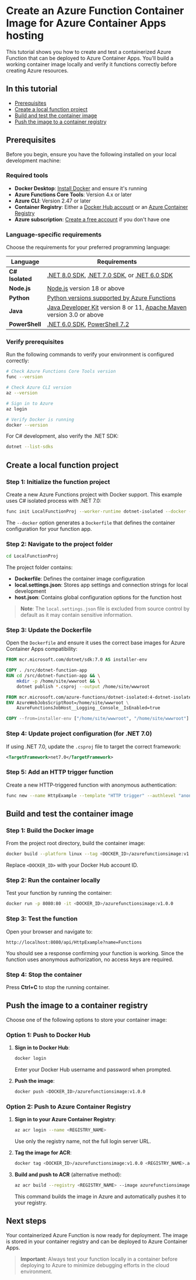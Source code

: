 
# Create an Azure Function Container Image for Azure Container Apps hosting

This tutorial shows you how to create and test a containerized Azure Function that can be deployed to Azure Container Apps. You'll build a working container image locally and verify it functions correctly before creating Azure resources.

## In this tutorial

- [Prerequisites](#prerequisites)
- [Create a local function project](#create-a-local-function-project)
- [Build and test the container image](#build-and-test-the-container-image)
- [Push the image to a container registry](#push-the-image-to-a-container-registry)

## Prerequisites

Before you begin, ensure you have the following installed on your local development machine:

### Required tools

- **Docker Desktop**: [Install Docker](https://docs.docker.com/install/) and ensure it's running
- **Azure Functions Core Tools**: Version 4.x or later
- **Azure CLI**: Version 2.47 or later
- **Container Registry**: Either a [Docker Hub account](https://hub.docker.com/signup) or an [Azure Container Registry](https://learn.microsoft.com/en-us/azure/container-registry/container-registry-get-started-portal?tabs=azure-cli)
- **Azure subscription**: [Create a free account](https://azure.microsoft.com/free/?ref=microsoft.com&utm_source=microsoft.com&utm_medium=docs&utm_campaign=visualstudio) if you don't have one

### Language-specific requirements

Choose the requirements for your preferred programming language:

| Language | Requirements |
|----------|-------------|
| **C# Isolated** | [.NET 8.0 SDK](https://dotnet.microsoft.com/en-us/download/dotnet/8.0), [.NET 7.0 SDK](https://dotnet.microsoft.com/en-us/download/dotnet/7.0), or [.NET 6.0 SDK](https://dotnet.microsoft.com/download) |
| **Node.js** | [Node.js](https://nodejs.org/) version 18 or above |
| **Python** | [Python versions supported by Azure Functions](https://learn.microsoft.com/en-us/azure/azure-functions/supported-languages#languages-by-runtime-version) |
| **Java** | [Java Developer Kit](https://learn.microsoft.com/en-us/azure/developer/java/fundamentals/java-support-on-azure) version 8 or 11, [Apache Maven](https://maven.apache.org/) version 3.0 or above |
| **PowerShell** | [.NET 6.0 SDK](https://dotnet.microsoft.com/download), [PowerShell 7.2](https://learn.microsoft.com/en-us/powershell/scripting/install/installing-powershell-core-on-windows) |

### Verify prerequisites

Run the following commands to verify your environment is configured correctly:

```bash
# Check Azure Functions Core Tools version
func --version

# Check Azure CLI version
az --version

# Sign in to Azure
az login

# Verify Docker is running
docker --version
```

For C# development, also verify the .NET SDK:

```bash
dotnet --list-sdks
```

## Create a local function project

### Step 1: Initialize the function project

Create a new Azure Functions project with Docker support. This example uses C# isolated process with .NET 7.0:

```bash
func init LocalFunctionProj --worker-runtime dotnet-isolated --docker --target-framework net7.0
```

The `--docker` option generates a `Dockerfile` that defines the container configuration for your function app.

### Step 2: Navigate to the project folder

```bash
cd LocalFunctionProj
```

The project folder contains:
- **Dockerfile**: Defines the container image configuration
- **local.settings.json**: Stores app settings and connection strings for local development
- **host.json**: Contains global configuration options for the function host

> **Note**: The `local.settings.json` file is excluded from source control by default as it may contain sensitive information.

### Step 3: Update the Dockerfile

Open the `Dockerfile` and ensure it uses the correct base images for Azure Container Apps compatibility:

```dockerfile
FROM mcr.microsoft.com/dotnet/sdk:7.0 AS installer-env

COPY . /src/dotnet-function-app
RUN cd /src/dotnet-function-app && \
    mkdir -p /home/site/wwwroot && \
    dotnet publish *.csproj --output /home/site/wwwroot

FROM mcr.microsoft.com/azure-functions/dotnet-isolated:4-dotnet-isolated7.0
ENV AzureWebJobsScriptRoot=/home/site/wwwroot \
    AzureFunctionsJobHost__Logging__Console__IsEnabled=true

COPY --from=installer-env ["/home/site/wwwroot", "/home/site/wwwroot"]
```

### Step 4: Update project configuration (for .NET 7.0)

If using .NET 7.0, update the `.csproj` file to target the correct framework:

```xml
<TargetFramework>net7.0</TargetFramework>
```

### Step 5: Add an HTTP trigger function

Create a new HTTP-triggered function with anonymous authentication:

```bash
func new --name HttpExample --template "HTTP trigger" --authlevel "anonymous"
```

## Build and test the container image

### Step 1: Build the Docker image

From the project root directory, build the container image:

```bash
docker build --platform linux --tag <DOCKER_ID>/azurefunctionsimage:v1.0.0 .
```

Replace `<DOCKER_ID>` with your Docker Hub account ID.

### Step 2: Run the container locally

Test your function by running the container:

```bash
docker run -p 8080:80 -it <DOCKER_ID>/azurefunctionsimage:v1.0.0
```

### Step 3: Test the function

Open your browser and navigate to:

```
http://localhost:8080/api/HttpExample?name=Functions
```

You should see a response confirming your function is working. Since the function uses anonymous authorization, no access keys are required.

### Step 4: Stop the container

Press **Ctrl+C** to stop the running container.

## Push the image to a container registry

Choose one of the following options to store your container image:

### Option 1: Push to Docker Hub

1. **Sign in to Docker Hub**:
   ```bash
   docker login
   ```
   Enter your Docker Hub username and password when prompted.

2. **Push the image**:
   ```bash
   docker push <DOCKER_ID>/azurefunctionsimage:v1.0.0
   ```

### Option 2: Push to Azure Container Registry

1. **Sign in to your Azure Container Registry**:
   ```bash
   az acr login --name <REGISTRY_NAME>
   ```
   Use only the registry name, not the full login server URL.

2. **Tag the image for ACR**:
   ```bash
   docker tag <DOCKER_ID>/azurefunctionsimage:v1.0.0 <REGISTRY_NAME>.azurecr.io/azurefunctionsimage:v1.0.0
   ```

3. **Build and push to ACR** (alternative method):
   ```bash
   az acr build --registry <REGISTRY_NAME> --image azurefunctionsimage:v1.0.0 .
   ```
   This command builds the image in Azure and automatically pushes it to your registry.

## Next steps

Your containerized Azure Function is now ready for deployment. The image is stored in your container registry and can be deployed to Azure Container Apps.

> **Important**: Always test your function locally in a container before deploying to Azure to minimize debugging efforts in the cloud environment.

